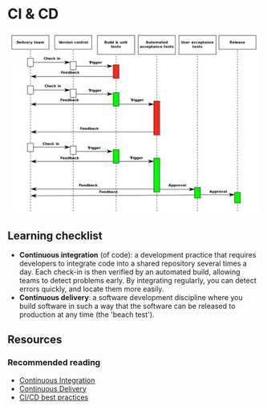 # CI & CD

![continuous delivery](../.gitbook/assets/continuous_delivery_pipeline.png)

## Learning checklist

* **Continuous integration** \(of code\): a development practice that requires developers to integrate code into a shared repository several times a day. Each check-in is then verified by an automated build, allowing teams to detect problems early. By integrating regularly, you can detect errors quickly, and locate them more easily.
* **Continuous delivery**: a software development discipline where you build software in such a way that the software can be released to production at any time \(the 'beach test'\).

## Resources

### Recommended reading

* [Continuous Integration](https://www.martinfowler.com/articles/continuousIntegration.html)
* [Continuous Delivery](https://martinfowler.com/bliki/ContinuousDelivery.html)
* [CI/CD best practices](https://www.digitalocean.com/community/tutorials/an-introduction-to-ci-cd-best-practices)

